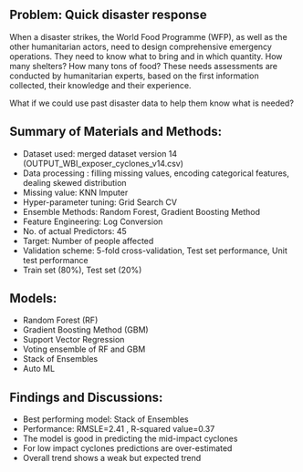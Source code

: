 
## Problem: Quick disaster response
When a disaster strikes, the World Food Programme (WFP), as well as the other humanitarian actors, need to design comprehensive emergency operations. They need to know what to bring and in which quantity. How many shelters? How many tons of food? These needs assessments are conducted by humanitarian experts, based on the first information collected, their knowledge and their experience.

What if we could use past disaster data to help them know what is needed?

## Summary of Materials and Methods:
* Dataset used: merged dataset version 14 (OUTPUT_WBI_exposer_cyclones_v14.csv)
* Data processing : filling missing values, encoding categorical features, dealing skewed distribution
* Missing value: KNN Imputer
* Hyper-parameter tuning: Grid Search CV
* Ensemble Methods: Random Forest, Gradient Boosting Method
* Feature Engineering: Log Conversion
* No. of actual Predictors: 45
* Target: Number of people affected
* Validation scheme: 5-fold cross-validation, Test set performance, Unit test performance
* Train set (80%), Test set (20%)

## Models:
* Random Forest (RF)
* Gradient Boosting Method (GBM)
* Support Vector Regression
* Voting ensemble of RF and GBM
* Stack of Ensembles
* Auto ML
## Findings and Discussions:
* Best performing model: Stack of Ensembles
* Performance: RMSLE=2.41 , R-squared value=0.37
* The model is good in predicting the mid-impact cyclones
* For low impact cyclones predictions are over-estimated
* Overall trend shows a weak but expected trend
